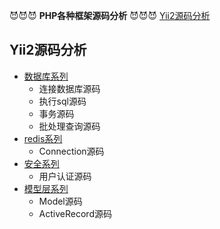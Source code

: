 
:smiling_imp::smiling_imp::smiling_imp:
**PHP各种框架源码分析** 
:smiling_imp::smiling_imp::smiling_imp:
[Yii2源码分析](#Yii2源码分析)
























































## Yii2源码分析
* [数据库系列](#数据库系列)
  * 连接数据库源码
  * 执行sql源码
  * 事务源码
  * 批处理查询源码
* [redis系列](#redis系列)
  * Connection源码
* [安全系列](#安全系列)
  * 用户认证源码
* [模型层系列](#模型层系列)
  * Model源码
  * ActiveRecord源码
